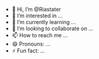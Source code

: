 
- 👋 Hi, I’m @Riastater
- 👀 I’m interested in ...
- 🌱 I’m currently learning ...
- 💞️ I’m looking to collaborate on ...
- 📫 How to reach me ...
- 😄 Pronouns: ...
- ⚡ Fun fact: ...

<!---
Riastater/Riastater is a ✨ special ✨ repository because its `README.md` (this file) appears on your GitHub profile.
You can click the Preview link to take a look at your changes.
--->
